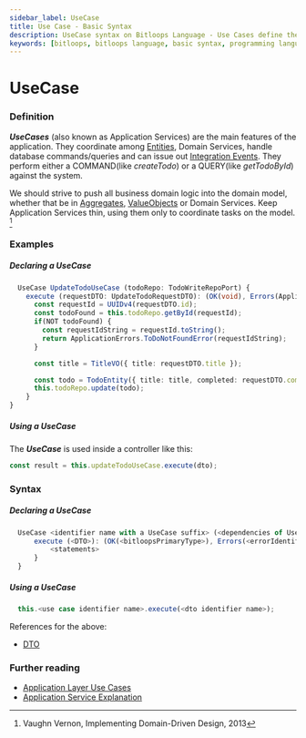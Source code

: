```yaml
---
sidebar_label: UseCase
title: Use Case - Basic Syntax 
description: UseCase syntax on Bitloops Language - Use Cases define the main features of an application and coordinate the execution of tasks by entities, domain services and any other code in the system.  
keywords: [bitloops, bitloops language, basic syntax, programming language, variables, types, objects, data types, classes, interfaces, modules, functions, loops, services]
---
```


# UseCase

### Definition

**_UseCases_** (also known as Application Services) are the main features of the application. They coordinate among [Entities](./entity.md), Domain Services, handle database commands/queries and can issue out [Integration Events](./integration-event.md). They perform either a COMMAND(like _createTodo_) or a QUERY(like _getTodoById_) against the system.

We should strive to push all business domain logic into the domain model, whether that be in [Aggregates](./entity.md), [ValueObjects](./value-object.md) or
Domain Services. Keep Application Services thin, using them only to coordinate tasks on the model. [^vaughnvernon2013]

### Examples

##### Declaring a UseCase

```typescript
  UseCase UpdateTodoUseCase (todoRepo: TodoWriteRepoPort) {
    execute (requestDTO: UpdateTodoRequestDTO): (OK(void), Errors(ApplicationErrors.ToDoNotFoundError)) {
      const requestId = UUIDv4(requestDTO.id);
      const todoFound = this.todoRepo.getById(requestId);
      if(NOT todoFound) {
        const requestIdString = requestId.toString();
        return ApplicationErrors.ToDoNotFoundError(requestIdString);
      }

      const title = TitleVO({ title: requestDTO.title });

      const todo = TodoEntity({ title: title, completed: requestDTO.completed, id: requestId });
      this.todoRepo.update(todo);
    }
}
```

##### Using a UseCase

The **_UseCase_** is used inside a controller like this:

```typescript
const result = this.updateTodoUseCase.execute(dto);
```

### Syntax

##### Declaring a UseCase

```typescript
  UseCase <identifier name with a UseCase suffix> (<dependencies of UseCase>) {
      execute (<DTO>): (OK(<bitloopsPrimaryType>), Errors(<errorIdentifier '|' errorIdentifier...>)) {
          <statements>
      }
  }
```

##### Using a UseCase

```typescript
  this.<use case identifier name>.execute(<dto identifier name>);
```

References for the above:

- [DTO](./dto.md)

### Further reading

- [Application Layer Use Cases](https://khalilstemmler.com/articles/enterprise-typescript-nodejs/application-layer-use-cases/)
- [Application Service Explanation](<https://stackoverflow.com/questions/2268699/domain-driven-design-domain-service-application-service#:~:text=Application%20service%20is%20that%20layer,back%20there%20(or%20not).>)

[^vaughnvernon2013]: Vaughn Vernon, Implementing Domain-Driven Design, 2013
